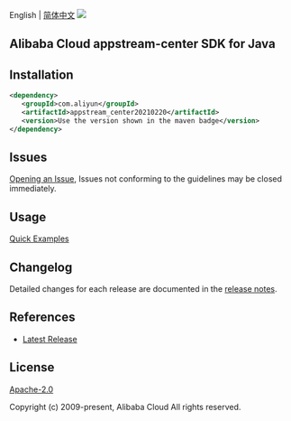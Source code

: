 English | [简体中文](README-CN.md)
![](https://aliyunsdk-pages.alicdn.com/icons/AlibabaCloud.svg)

## Alibaba Cloud appstream-center SDK for Java

## Installation

```xml
<dependency>
   <groupId>com.aliyun</groupId>
   <artifactId>appstream_center20210220</artifactId>
   <version>Use the version shown in the maven badge</version>
</dependency>
```

## Issues
[Opening an Issue](https://github.com/aliyun/alibabacloud-java-sdk/issues/new), Issues not conforming to the guidelines may be closed immediately.

## Usage
[Quick Examples](https://github.com/aliyun/alibabacloud-java-sdk/blob/master/docs/0-Examples-EN.md#quick-examples)

## Changelog
Detailed changes for each release are documented in the [release notes](./ChangeLog.txt).

## References
* [Latest Release](https://github.com/aliyun/alibabacloud-java-sdk/)

## License
[Apache-2.0](http://www.apache.org/licenses/LICENSE-2.0)

Copyright (c) 2009-present, Alibaba Cloud All rights reserved.